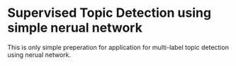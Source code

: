 # Supervised Topic Detection using simple nerual network
This is only simple preperation for application for multi-label topic detection using nerual network.
